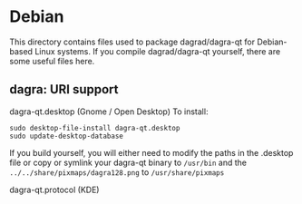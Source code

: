 
Debian
====================
This directory contains files used to package dagrad/dagra-qt
for Debian-based Linux systems. If you compile dagrad/dagra-qt yourself, there are some useful files here.

## dagra: URI support ##


dagra-qt.desktop  (Gnome / Open Desktop)
To install:

	sudo desktop-file-install dagra-qt.desktop
	sudo update-desktop-database

If you build yourself, you will either need to modify the paths in
the .desktop file or copy or symlink your dagra-qt binary to `/usr/bin`
and the `../../share/pixmaps/dagra128.png` to `/usr/share/pixmaps`

dagra-qt.protocol (KDE)

